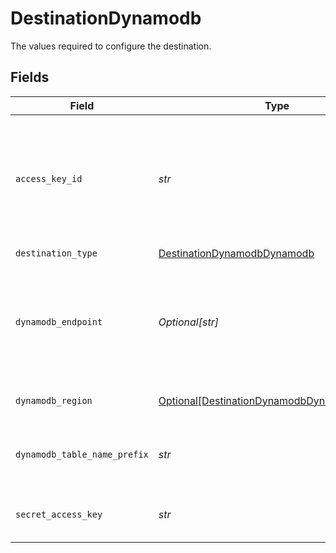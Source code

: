 # DestinationDynamodb

The values required to configure the destination.


## Fields

| Field                                                                                                   | Type                                                                                                    | Required                                                                                                | Description                                                                                             | Example                                                                                                 |
| ------------------------------------------------------------------------------------------------------- | ------------------------------------------------------------------------------------------------------- | ------------------------------------------------------------------------------------------------------- | ------------------------------------------------------------------------------------------------------- | ------------------------------------------------------------------------------------------------------- |
| `access_key_id`                                                                                         | *str*                                                                                                   | :heavy_check_mark:                                                                                      | The access key id to access the DynamoDB. Airbyte requires Read and Write permissions to the DynamoDB.  | A012345678910EXAMPLE                                                                                    |
| `destination_type`                                                                                      | [DestinationDynamodbDynamodb](../../models/shared/destinationdynamodbdynamodb.md)                       | :heavy_check_mark:                                                                                      | N/A                                                                                                     |                                                                                                         |
| `dynamodb_endpoint`                                                                                     | *Optional[str]*                                                                                         | :heavy_minus_sign:                                                                                      | This is your DynamoDB endpoint url.(if you are working with AWS DynamoDB, just leave empty).            | http://localhost:9000                                                                                   |
| `dynamodb_region`                                                                                       | [Optional[DestinationDynamodbDynamoDBRegion]](../../models/shared/destinationdynamodbdynamodbregion.md) | :heavy_minus_sign:                                                                                      | The region of the DynamoDB.                                                                             |                                                                                                         |
| `dynamodb_table_name_prefix`                                                                            | *str*                                                                                                   | :heavy_check_mark:                                                                                      | The prefix to use when naming DynamoDB tables.                                                          | airbyte_sync                                                                                            |
| `secret_access_key`                                                                                     | *str*                                                                                                   | :heavy_check_mark:                                                                                      | The corresponding secret to the access key id.                                                          | a012345678910ABCDEFGH/AbCdEfGhEXAMPLEKEY                                                                |